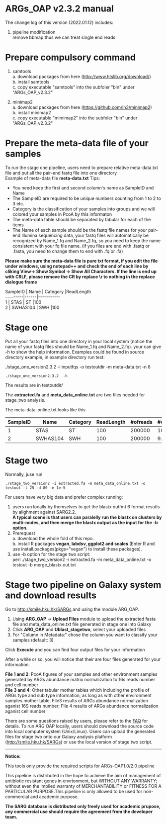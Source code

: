ARGs_OAP v2.3.2 manual    
==========================================  
  
The change log of this version (2022.01.12) includes:  
1. pipeline modification  
remove bbmap thus we can treat single end reads  
  
  
Prepare compulsory command  
============================  
1. samtools  
a. download packages from here (http://www.htslib.org/download/)  
b. install samtools  
c. copy executable "samtools" into the subfoler "bin" under "ARGs_OAP_v2.3.2"  
  
3. minimap2  
a. download packages from here (https://github.com/lh3/minimap2)  
b. install minimap2  
c. copy executable "mimimap2" into the subfoler "bin" under "ARGs_OAP_v2.3.2"  
  
  
  
Prepare the meta-data file of your samples    
==========================================  
To run the stage one pipeline, users need to prepare relative meta-data.txt file and put all the pair-end fastq file into one directory    
Example of meta-data file **meta-data.txt**  Tips:     
* You need keep the first and second column's name as SampleID and Name  
* The SampleID are required to be unique numbers counting from 1 to 2 to 3 etc.  
* Category is the classification of your samples into groups and we will colored your samples in PcoA by this informaton  
* The meta-data table should be separated by tabular for each of the items   
* The Name of each sample should be the fastq file names for your pair-end Illumina sequencing data, your fastq files will automatically be recognized by Name_1.fq and Name_2.fq, so you need to keep the name consistent with your fq file name. (if you files are end with .fastq or .fasta, you need to change them to end with .fq or .fa)  
   
**Please make sure the meta-data file is pure txt format, if you edit the file under windows, using notepad++ and check the end of each line by cliking View-> Show Symbol -> Show All Characters. If the line is end up with CRLF, please remove the CR by replace \r to nothing in the replace dialogue frame**  


SampleID | Name | Category |ReadLength  
---------|------|-----------  
 1       | STAS | ST       |100  
 2       | SWHAS104 | SWH  |100  
  
Stage one  
==================  
Put all your fastq files into one directory in your local system (notice the name of your fastq files should be Name_1.fq and Name_2.fq). your can give -h to show the help information. Examples could be found in source directory example, in example directory run test:     
  
./stage_one_version2.3.2 -i inputfqs -o testoutdir -m meta-data.txt -n 8  
  
    ./stage_one_version2.3.2  -h  
  
The results are in testoutdir/  
  
The **extracted.fa** and **meta_data_online.txt** are two files needed for stage_two analysis.     
  
The meta-data-online.txt looks like this   


SampleID | Name | Category | ReadLength |#ofreads | #of16S| **#ofCell**  
---------|------|----------|----------|-------|----|----   
 1       | STAS | ST  | 100| 200000 | 10.1  |   4.9  
 2       | SWHAS104 | SWH | 100|200000 | 9.7 |    4.1  
  
  
Stage two  
========================================================  
Normally, juse run  

    ./stage_two_version2 -i extracted.fa -m meta_data_online.txt -o testout -l 25 -d 80 -e 1e-5  
  
For users have very big data and prefer complex running:  
1. users run locally by themselves to get the blastx outfmt 6 format resutls by alighment against SARG2.2.  
**A typical scene is that users can paralelly run the blastx on clusters by multi-nodes, and then merge the blastx output as the input for the -b option.**  
2. Prerequest   
    a. download the whole fold of this repo.      
    b. install R packages **vegan, labdsv, ggplot2 and scales**  (Enter R and use install.packages(pkgs="vegan") to install these packages).  
3. use -b option for the stage two script:   
perl ./stage_two_version2 -i extracted.fa -m meta_data_online.txt -o testout -b merge_blastx.out.txt  
  
Stage two pipeline on Galaxy system and download results  
========================================================  
Go to http://smile.hku.hk/SARGs  and using the module ARG_OAP.    
  
1. Using **ARG_OAP** -> **Upload Files** module to upload the extracted fasta file and meta_data_online.txt file generated in stage one into Galaxy    
2. Click **ARG_OAP** and **Ublast_stagetwo**, select your uploaded files    
3. For \"Column in Metadata:\" chose the column you want to classify your samples (default: 3)  
  
Click **Execute** and you can find four output files for your information  
  
After a while or so, you will notice that their are four files generated for your information.    
   
**File 1 and 2**: PcoA figures of your samples and other environment samples generated by ARGs abundance matrix normalization to 16s reads number and cell number    
**File 3 and 4**: Other tabular mother tables which including the profile of ARGs type and sub type information, as long as with other environment samples mother table. File3 results of ARGs abundance normalization aganist 16S reads number; File 4 results of ARGs abundance normalization aganist cell number  
  
  
  
There are some questions raised by users, please refer to the [FAQ](https://github.com/biofuture/Ublastx_stageone/wiki/FAQ) for details.  To run ARG OAP locally, users should download the source code into local computer system (Unix/Linux). Users can upload the generated files for stage two onto our Galaxy analysis platform (http://smile.hku.hk/SARGs) or use the local version of stage two script.   
  
------------------------------------------------------------------------------------------------------------------------    
**Notice:**  
  
This tools only provide the required scripts for ARGs-OAP1.0/2.0 pipeline  
  
This pipeline is distributed in the hope to achieve the aim of management of antibiotic resistant genes in envrionment, but WITHOUT ANY WARRANTY; without even the implied warranty of MERCHANTABILITY or FITNESS FOR A PARTICULAR PURPOSE.This pipeline is only allowed to be used for non-commercial and academic purpose.  
  
**The SARG database is distributed only freely used for academic prupose, any commercial use should require the agreement from the developer team.**   
  
  
